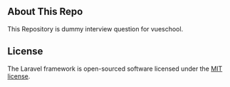 

## About This Repo

This Repository is dummy interview question for vueschool.


## License

The Laravel framework is open-sourced software licensed under the [MIT license](https://opensource.org/licenses/MIT).
